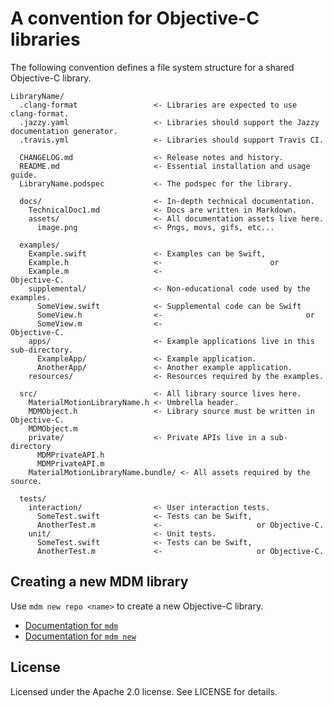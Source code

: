 # A convention for Objective-C libraries

The following convention defines a file system structure for a shared Objective-C library.

    LibraryName/
      .clang-format                 <- Libraries are expected to use clang-format.
      .jazzy.yaml                   <- Libraries should support the Jazzy documentation generator.
      .travis.yml                   <- Libraries should support Travis CI.
                                    
      CHANGELOG.md                  <- Release notes and history.
      README.md                     <- Essential installation and usage guide.
      LibraryName.podspec           <- The podspec for the library.
                                    
      docs/                         <- In-depth technical documentation.
        TechnicalDoc1.md            <- Docs are written in Markdown.
        assets/                     <- All documentation assets live here.
          image.png                 <- Pngs, movs, gifs, etc...
                                    
      examples/                     
        Example.swift               <- Examples can be Swift,
        Example.h                   <-                        or
        Example.m                   <-                           Objective-C.
        supplemental/               <- Non-educational code used by the examples.
          SomeView.swift            <- Supplemental code can be Swift
          SomeView.h                <-                                or
          SomeView.m                <-                                   Objective-C.
        apps/                       <- Example applications live in this sub-directory.
          ExampleApp/               <- Example application.
          AnotherApp/               <- Another example application.
        resources/                  <- Resources required by the examples.
                                    
      src/                          <- All library source lives here.
        MaterialMotionLibraryName.h <- Umbrella header.
        MDMObject.h                 <- Library source must be written in Objective-C.
        MDMObject.m                 
        private/                    <- Private APIs live in a sub-directory
          MDMPrivateAPI.h           
          MDMPrivateAPI.m           
        MaterialMotionLibraryName.bundle/ <- All assets required by the source.
                                    
      tests/                        
        interaction/                <- User interaction tests.
          SomeTest.swift            <- Tests can be Swift,
          AnotherTest.m             <-                     or Objective-C.
        unit/                       <- Unit tests.
          SomeTest.swift            <- Tests can be Swift,
          AnotherTest.m             <-                     or Objective-C.

## Creating a new MDM library

Use `mdm new repo <name>` to create a new Objective-C library.

- [Documentation for `mdm`](https://github.com/material-motion/material-motion-team/tree/develop/contributor_tools/mdm)
- [Documentation for `mdm new`](https://github.com/material-motion/material-motion-team/tree/develop/contributor_tools/new)

## License

Licensed under the Apache 2.0 license. See LICENSE for details.
